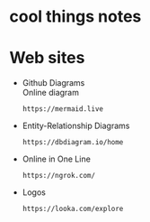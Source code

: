 # cool things notes


# Web sites
  * Github Diagrams <br>
      Online diagram <br>
      ```
      https://mermaid.live
      ``` 

  * Entity-Relationship Diagrams <br>
    ```
    https://dbdiagram.io/home
    ```

  * Online in One Line <br>
    ```
    https://ngrok.com/
    ```

  * Logos <br>
    ```
    https://looka.com/explore
    ```
